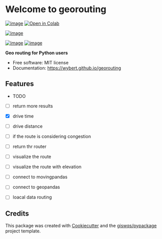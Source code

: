 # Welcome to georouting


[![image](https://img.shields.io/pypi/v/georouting.svg)](https://pypi.python.org/pypi/georouting)
[![Open in Colab](https://colab.research.google.com/assets/colab-badge.svg)](https://gishub.org/geemap-colab)
<!-- [![Open in Binder](https://mybinder.org/badge_logo.svg)](https://gishub.org/geemap-binder) -->
<!-- [![Open In Studio Lab](https://studiolab.sagemaker.aws/studiolab.svg)](https://studiolab.sagemaker.aws/import/github/giswqs/geemap/blob/master/examples/notebooks/00_geemap_key_features.ipynb) -->
<!-- [![image](https://img.shields.io/conda/vn/conda-forge/geemap.svg)](https://anaconda.org/conda-forge/geemap) -->
<!-- [![image](https://pepy.tech/badge/geemap)](https://pepy.tech/project/geemap) -->
[![image](https://github.com/giswqs/geemap/workflows/docs/badge.svg)](https://wybert.github.io/georouting/)
<!-- [![image](https://github.com/giswqs/geemap/workflows/build/badge.svg)](https://github.com/giswqs/geemap/actions?query=workflow%3Abuild) -->
<!-- [![image](https://img.shields.io/badge/YouTube-Channel-red)](https://youtube.com/@giswqs) -->
[![image](https://img.shields.io/twitter/follow/fxk123?style=social)](https://twitter.com/fxk123)
[![image](https://img.shields.io/badge/License-MIT-yellow.svg)](https://opensource.org/licenses/MIT)
<!-- [![image](https://joss.theoj.org/papers/10.21105/joss.02305/status.svg)](https://joss.theoj.org/papers/10.21105/joss.02305) -->

**Geo routing for Python users**


-   Free software: MIT license
-   Documentation: <https://wybert.github.io/georouting>
    

## Features

-   TODO
- [ ] return more results
- [x] drive time
- [ ] drive distance
- [ ] if the route is considering congestion
- [ ] return thr router
- [ ] visualize the route
- [ ] visualize the route with elevation
- [ ] connect to movingpandas
- [ ] connect to geopandas
- [ ] loacal data routing



## Credits

This package was created with [Cookiecutter](https://github.com/cookiecutter/cookiecutter) and the [giswqs/pypackage](https://github.com/giswqs/pypackage) project template.
